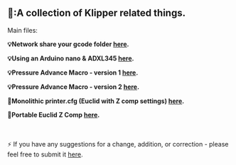 ##  :crystal_ball::A collection of Klipper related things.

Main files:

**:bulb:Network share your gcode folder [here](gcode_folder_share.txt).**

**:bulb:Using an Arduino nano & ADXL345 [here](ADXL345-NANO.txt).**

**:bulb:Pressure Advance Macro - version 1 [here](PA_CAL-V1).**

**:bulb:Pressure Advance Macro - version 2 [here](PA_CAL-V2).**

**:wrench:Monolithic printer.cfg (Euclid with Z comp settings) [here](printer.cfg).**

**:wrench:Portable Euclid Z Comp [here](voron_retro_euclid.cfg).**

<br><br>
:zap: If you have any suggestions for a change, addition, or correction - please feel free to submit it [here](https://github.com/rkolbi/voron2.4/discussions/new?category=ideas). 
